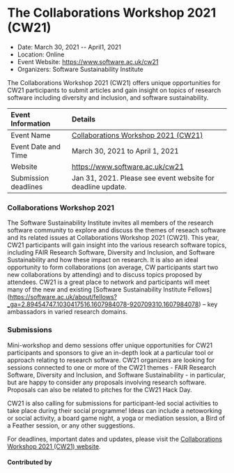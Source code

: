 # The Collaborations Workshop 2021 (CW21)

- Date: March 30, 2021 -- April1, 2021
- Location: Online
- Event Website: https://www.software.ac.uk/cw21
- Organizers: Software Sustainability Institute
			   
<!-- begin deck text -->
The Collaborations Workshop 2021 (CW21) offers unique opportunities for CW21 participants to submit articles and gain insight on topics of research software including diversity and inclusion, and software sustainability.
<!-- end deck text -->

Event Information | Details
:--- | :---		
Event Name | [Collaborations Workshop 2021 (CW21)](https://www.software.ac.uk/cw21)
Event Date and Time | March 30, 2021 to April 1, 2021
Website | https://www.software.ac.uk/cw21
Submission deadlines | Jan 31, 2021. Please see event website for deadline update.

### Collaborations Workshop 2021

The Software Sustainability Institute invites all members of the research software community to explore and discuss the themes of reseach software and its related issues at Collaborations Workshop 2021 (CW21). This year, CW21 participants will gain insight into the various research software topics, including FAIR Research Software, Diversity and Inclusion, and Software Sustainability and how these impact on research. It is also an ideal opportunity to form collaborations (on average, CW participants start two new collaborations by attending) and to discuss topics proposed by attendees. CW21 is a great place to network and participants will meet many of the new and existing [Software Sustainability Institute Fellows] (https://software.ac.uk/about/fellows?_ga=2.89454747.1030417516.1607984078-920709310.1607984078) – key ambassadors in varied research domains.

### Submissions

Mini-workshop and demo sessions offer unique opportunities for CW21 participants and sponsors to give an in-depth look at a particular tool or approach relating to research software. CW21 organizers are looking for sessions connected to one or more of the CW21 themes - FAIR Research Software, Diversity and Inclusion, and Software Sustainability - in particular, but are happy to consider any proposals involving research software. Proposals can also be related to pitches for the CW21 Hack Day.

CW21 is also calling for submissions for participant-led social activities to take place during their social programme! Ideas can include a netoworking or social activity, a board game night, a yoga or mediation session, a Bird of a Feather session, or any other suggestions.

For deadlines, important dates and updates, please visit the [Collaborations Workshop 2021 (CW21) website](https://www.software.ac.uk/news/call-submissions-collaborations-workshop-2021).

#### Contributed by 

<!---
Publish: preview
Categories: Collaboration
Topics: conferences and workshops
RSS-update: 2020-16-12
--->
